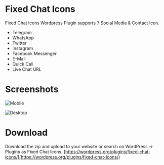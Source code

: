# Fixed Chat Icons

Fixed Chat Icons Wordpress Plugin supports 7 Social Media & Contact Icon. 

 - Telegram
 - WhatsApp
 - Twitter
 - Instagram
 - Facebook Messenger
 - E-Mail
 - Quick Call
 - Live Chat URL
# Screenshots
![Mobile](https://ps.w.org/fixed-chat-icons/assets/screenshot-1.png?rev=2241276)

![Desktop](https://ps.w.org/fixed-chat-icons/assets/screenshot-2.png?rev=2241275)

# Download
Download the zip and upload to your website or search on WordPress -> Plugins as Fixed Chat Icons.
[https://wordpress.org/plugins/fixed-chat-icons/](https://wordpress.org/plugins/fixed-chat-icons/)